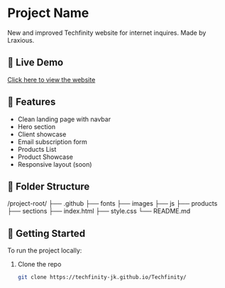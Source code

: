 # Project Name

New and improved Techfinity website for internet inquires.
Made by Lraxious.

## 🔗 Live Demo

[Click here to view the website](https://techfinity-jk.github.io/Techfinity/)

## 🧠 Features

- Clean landing page with navbar
- Hero section
- Client showcase
- Email subscription form
- Products List
- Product Showcase
- Responsive layout (soon)

## 📁 Folder Structure

/project-root/
├── .github
├── fonts
├── images
├── js
├── products
├── sections
├── index.html
├── style.css
└── README.md

## 🚀 Getting Started

To run the project locally:

1. Clone the repo
   ```bash
   git clone https://techfinity-jk.github.io/Techfinity/